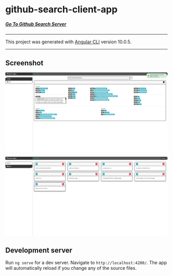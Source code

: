 # github-search-client-app

##### [Go To Github Search Server](https://github.com/AviNessimian/GithubSearch "GithubSearch")
___

This project was generated with [Angular CLI](https://github.com/angular/angular-cli) version 10.0.5.
___

## Screenshot
![Screenshot](Capture1.PNG)

![Screenshot](Capture2.PNG)


## Development server

Run `ng serve` for a dev server. Navigate to `http://localhost:4200/`. The app will automatically reload if you change any of the source files.
